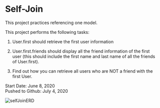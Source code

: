 # Self-Join

This project practices referencing one model.

This project performs the following tasks:

1. User.first should retrieve the first user information

2. User.first.friends should display all the friend information of the first user (this should include the first name and last name of all the friends of User.first).

3. Find out how you can retrieve all users who are NOT a friend with the first User.

Start Date: June 8, 2020\
Pushed to Github: July 4, 2020

![selfJoinERD](https://user-images.githubusercontent.com/62450912/86520429-ce19c580-be09-11ea-8e36-748c2cd4c8a2.png)
